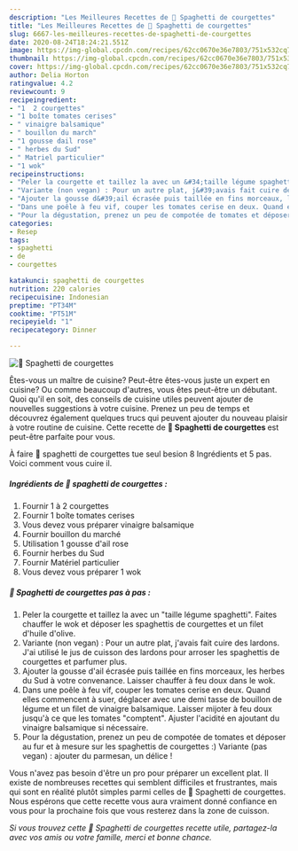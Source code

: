 ```yaml
---
description: "Les Meilleures Recettes de 🌺 Spaghetti de courgettes"
title: "Les Meilleures Recettes de 🌺 Spaghetti de courgettes"
slug: 6667-les-meilleures-recettes-de-spaghetti-de-courgettes
date: 2020-08-24T18:24:21.551Z
image: https://img-global.cpcdn.com/recipes/62cc0670e36e7803/751x532cq70/🌺-spaghetti-de-courgettes-photo-principale-de-la-recette.jpg
thumbnail: https://img-global.cpcdn.com/recipes/62cc0670e36e7803/751x532cq70/🌺-spaghetti-de-courgettes-photo-principale-de-la-recette.jpg
cover: https://img-global.cpcdn.com/recipes/62cc0670e36e7803/751x532cq70/🌺-spaghetti-de-courgettes-photo-principale-de-la-recette.jpg
author: Delia Horton
ratingvalue: 4.2
reviewcount: 9
recipeingredient:
- "1  2 courgettes"
- "1 boîte tomates cerises"
- " vinaigre balsamique"
- " bouillon du march"
- "1 gousse dail rose"
- " herbes du Sud"
- " Matriel particulier"
- "1 wok"
recipeinstructions:
- "Peler la courgette et taillez la avec un &#34;taille légume spaghetti&#34;. Faites chauffer le wok et déposer les spaghettis de courgettes et un filet d&#39;huile d&#39;olive."
- "Variante (non vegan) : Pour un autre plat, j&#39;avais fait cuire des lardons. J&#39;ai utilisé le jus de cuisson des lardons pour arroser les spaghettis de courgettes et parfumer plus."
- "Ajouter la gousse d&#39;ail écrasée puis taillée en fins morceaux, les herbes du Sud à votre convenance. Laisser chauffer à feu doux dans le wok."
- "Dans une poêle à feu vif, couper les tomates cerise en deux. Quand elles commencent à suer, déglacer avec une demi tasse de bouillon de légume et un filet de vinaigre balsamique. Laisser mijoter à feu doux jusqu&#39;à ce que les tomates &#34;comptent&#34;. Ajuster l&#39;acidité en ajoutant du vinaigre balsamique si nécessaire."
- "Pour la dégustation, prenez un peu de compotée de tomates et déposer au fur et à mesure sur les spaghettis de courgettes :) Variante (pas vegan) : ajouter du parmesan, un délice !"
categories:
- Resep
tags:
- spaghetti
- de
- courgettes

katakunci: spaghetti de courgettes 
nutrition: 220 calories
recipecuisine: Indonesian
preptime: "PT34M"
cooktime: "PT51M"
recipeyield: "1"
recipecategory: Dinner

---
```



![🌺 Spaghetti de courgettes](https://img-global.cpcdn.com/recipes/62cc0670e36e7803/751x532cq70/🌺-spaghetti-de-courgettes-photo-principale-de-la-recette.jpg)

Êtes-vous un maître de cuisine? Peut-être êtes-vous juste un expert en cuisine? Ou comme beaucoup d'autres, vous êtes peut-être un débutant. Quoi qu'il en soit, des conseils de cuisine utiles peuvent ajouter de nouvelles suggestions à votre cuisine. Prenez un peu de temps et découvrez également quelques trucs qui peuvent ajouter du nouveau plaisir à votre routine de cuisine. Cette recette de <strong> 🌺 Spaghetti de courgettes </strong> est peut-être parfaite pour vous.

<!--inarticleads1-->

À faire 🌺 spaghetti de courgettes tue seul besion 8 Ingrédients et 5 pas. Voici comment vous cuire il.

##### Ingrédients de 🌺 spaghetti de courgettes :

1. Fournir 1 à 2 courgettes
1. Fournir 1 boîte tomates cerises
1. Vous devez vous préparer  vinaigre balsamique
1. Fournir  bouillon du marché
1. Utilisation 1 gousse d&#39;ail rose
1. Fournir  herbes du Sud
1. Fournir  Matériel particulier
1. Vous devez vous préparer 1 wok




<!--inarticleads2-->

##### 🌺 Spaghetti de courgettes pas à pas :

1. Peler la courgette et taillez la avec un &#34;taille légume spaghetti&#34;. Faites chauffer le wok et déposer les spaghettis de courgettes et un filet d&#39;huile d&#39;olive.
1. Variante (non vegan) : Pour un autre plat, j&#39;avais fait cuire des lardons. J&#39;ai utilisé le jus de cuisson des lardons pour arroser les spaghettis de courgettes et parfumer plus.
1. Ajouter la gousse d&#39;ail écrasée puis taillée en fins morceaux, les herbes du Sud à votre convenance. Laisser chauffer à feu doux dans le wok.
1. Dans une poêle à feu vif, couper les tomates cerise en deux. Quand elles commencent à suer, déglacer avec une demi tasse de bouillon de légume et un filet de vinaigre balsamique. Laisser mijoter à feu doux jusqu&#39;à ce que les tomates &#34;comptent&#34;. Ajuster l&#39;acidité en ajoutant du vinaigre balsamique si nécessaire.
1. Pour la dégustation, prenez un peu de compotée de tomates et déposer au fur et à mesure sur les spaghettis de courgettes :) Variante (pas vegan) : ajouter du parmesan, un délice !




<!--inarticleads1-->

<p>
Vous n'avez pas besoin d'être un pro pour préparer un excellent plat. Il existe de nombreuses recettes qui semblent difficiles et frustrantes, mais qui sont en réalité plutôt simples parmi celles de 🌺 Spaghetti de courgettes. Nous espérons que cette recette vous aura vraiment donné confiance en vous pour la prochaine fois que vous resterez dans la zone de cuisson.
</p>

<p>
<i>Si vous trouvez cette 🌺 Spaghetti de courgettes recette utile, partagez-la avec vos amis ou votre famille, merci et bonne chance.</i>
</p>
